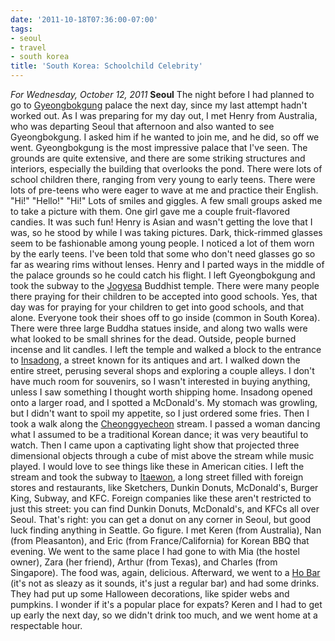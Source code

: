 ```yaml
---
date: '2011-10-18T07:36:00-07:00'
tags:
- seoul
- travel
- south korea
title: 'South Korea: Schoolchild Celebrity'
---
```


*For Wednesday, October 12, 2011* **Seoul** The night before I had planned to go to [Gyeongbokgung](http://www.google.com/search?hl=en&q;=Gyeongbokgung&gs;_sm=e&gs;_upl=10193l10193l1l10835l1l1l0l0l0l0l215l215l2-1l1l0&bav;=on.2,or.r_gc.r_pw.,cf.osb&biw;=1280&bih;=673&um;=1&ie;=UTF-8&tbm;=isch&source;=og&sa;=N&tab;=wi) palace the next day, since my last attempt hadn't worked out. As I was preparing for my day out, I met Henry from Australia, who was departing Seoul that afternoon and also wanted to see Gyeongbokgung. I asked him if he wanted to join me, and he did, so off we went. Gyeongbokgung is the most impressive palace that I've seen. The grounds are quite extensive, and there are some striking structures and interiors, especially the building that overlooks the pond. There were lots of school children there, ranging from very young to early teens. There were lots of pre-teens who were eager to wave at me and practice their English. "Hi!" "Hello!" "Hi!" Lots of smiles and giggles. A few small groups asked me to take a picture with them. One girl gave me a couple fruit-flavored candies. It was such fun! Henry is Asian and wasn't getting the love that I was, so he stood by while I was taking pictures. Dark, thick-rimmed glasses seem to be fashionable among young people. I noticed a lot of them worn by the early teens. I've been told that some who don't need glasses go so far as wearing rims without lenses. Henry and I parted ways in the middle of the palace grounds so he could catch his flight. I left Gyeongbokgung and took the subway to the [Jogyesa](http://www.google.com/search?hl=en&q;=Jogyesa&gs;_sm=e&gs;_upl=864l3132l0l3432l2l2l0l0l0l0l234l413l0.1.1l2l0&bav;=on.2,or.r_gc.r_pw.,cf.osb&biw;=1280&bih;=673&um;=1&ie;=UTF-8&tbm;=isch&source;=og&sa;=N&tab;=wi) Buddhist temple. There were many people there praying for their children to be accepted into good schools. Yes, that day was for praying for your children to get into good schools, and that alone. Everyone took their shoes off to go inside (common in South Korea). There were three large Buddha statues inside, and along two walls were what looked to be small shrines for the dead. Outside, people burned incense and lit candles. I left the temple and walked a block to the entrance to [Insadong](http://www.google.com/search?hl=en&q;=seoul+stream+downtown&gs;_sm=sc&gs;_upl=0l0l1l557l0l0l0l0l0l0l0l0ll0l0&bav;=on.2,or.r_gc.r_pw.,cf.osb&biw;=1280&bih;=673&pdl;=300&um;=1&ie;=UTF-8&tbm;=isch&source;=og&sa;=N&tab;=wi#um=1&hl;=en&tbm;=isch&sa;=1&q;=Insadong&pbx;=1&oq;=Insadong&aq;=f&aqi;=g9g-S1&aql;=1&gs;_sm=e&gs;_upl=92338l92338l0l93586l1l1l0l0l0l0l208l208l2-1l1l0&bav;=on.2,or.r_gc.r_pw.,cf.osb&fp;=3351650d1a733d60&biw;=1280&bih;=673), a street known for its antiques and art. I walked down the entire street, perusing several shops and exploring a couple alleys. I don't have much room for souvenirs, so I wasn't interested in buying anything, unless I saw something I thought worth shipping home. Insadong opened onto a larger road, and I spotted a McDonald's. My stomach was growling, but I didn't want to spoil my appetite, so I just ordered some fries. Then I took a walk along the [Cheonggyecheon](http://www.google.com/search?tbm=isch&hl;=en&source;=hp&biw;=1366&bih;=631&q;=Cheonggyecheon&gbv;=2&oq;=Cheonggyecheon&aq;=f&aqi;=g8g-m1g-S1&aql;=1&gs;_sm=e&gs;_upl=2457l2457l0l2722l1l1l0l0l0l0l140l140l0.1l1l0) stream. I passed a woman dancing what I assumed to be a traditional Korean dance; it was very beautiful to watch. Then I came upon a captivating light show that projected three dimensional objects through a cube of mist above the stream while music played. I would love to see things like these in American cities. I left the stream and took the subway to [Itaewon](http://www.google.com/search?ds=i&pq;=Itaewon&hl;=en&sugexp;=kjrmc&cp;=8&gs;_id=6&xhr;=t&q;=Insadong&um;=1&gs;_sm=&gs;_upl=&bav;=on.2,or.r_gc.r_pw.,cf.osb&biw;=1280&bih;=673&wrapid;=tljp131894713613220&ie;=UTF-8&tbm;=isch&source;=og&sa;=N&tab;=wi#um=1&hl;=en&tbm;=isch&sa;=1&q;=Itaewon&pbx;=1&oq;=Itaewon&aq;=f&aqi;=g10&aql;=1&gs;_sm=e&gs;_upl=16l16l0l932l1l1l0l0l0l0l317l317l3-1l1l0&bav;=on.2,or.r_gc.r_pw.,cf.osb&fp;=3351650d1a733d60&biw;=1280&bih;=673), a long street filled with foreign stores and restaurants, like Sketchers, Dunkin Donuts, McDonald's, Burger King, Subway, and KFC. Foreign companies like these aren't restricted to just this street: you can find Dunkin Donuts, McDonald's, and KFCs all over Seoul. That's right: you can get a donut on any corner in Seoul, but good luck finding anything in Seattle. Go figure. I met Keren (from Australia), Nan (from Pleasanton), and Eric (from France/California) for Korean BBQ that evening. We went to the same place I had gone to with Mia (the hostel owner), Zara (her friend), Arthur (from Texas), and Charles (from Singapore). The food was, again, delicious. Afterward, we went to a [Ho Bar](http://www.google.com/search?ds=i&pq;=Itaewon&hl;=en&sugexp;=kjrmc&cp;=8&gs;_id=6&xhr;=t&q;=Insadong&um;=1&gs;_sm=&gs;_upl=&bav;=on.2,or.r_gc.r_pw.,cf.osb&biw;=1280&bih;=673&wrapid;=tljp131894713613220&ie;=UTF-8&tbm;=isch&source;=og&sa;=N&tab;=wi#um=1&hl;=en&tbm;=isch&sa;=1&q;=ho+bar+seoul&oq;=ho+bar+seoul&aq;=f&aqi;=g-S1&aql;=1&gs;_sm=e&gs;_upl=8103l8753l2l9017l6l5l0l2l2l1l269l733l2-3l3l0&bav;=on.2,or.r_gc.r_pw.,cf.osb&fp;=3351650d1a733d60&biw;=1280&bih;=673) (it's not as sleazy as it sounds, it's just a regular bar) and had some drinks. They had put up some Halloween decorations, like spider webs and pumpkins. I wonder if it's a popular place for expats? Keren and I had to get up early the next day, so we didn't drink too much, and we went home at a respectable hour.
